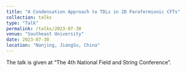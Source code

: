 ```yaml
---
title: "A Condensation Approach to TDLs in 2D Parafermionic CFTs"
collection: talks
type: "Talk"
permalink: /talks/2023-07-30
venue: "Southeast University"
date: 2023-07-30
location: "Nanjing, JiangSu, China"
---
```


The talk is given at “The 4th National Field and String Conference”.



